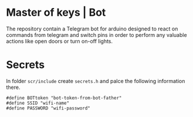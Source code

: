 # Master of keys | Bot

The repository contain a Telegram bot for arduino designed to react on commands from telegram and switch pins in order to perform any valuable actions like open doors or turn on-off lights.

# Secrets

In folder `scr/include` create `secrets.h` and palce the following information there.

```
#define BOTtoken "bot-token-from-bot-father"
#define SSID "wifi-name"
#define PASSWORD "wifi-password"
```
